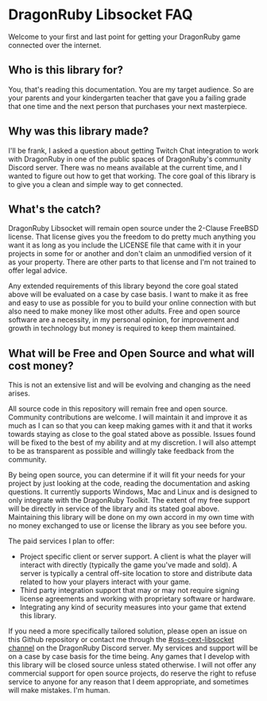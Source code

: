 # DragonRuby Libsocket FAQ

Welcome to your first and last point for getting your DragonRuby game connected over the internet.

## Who is this library for?

You, that's reading this documentation. You are my target audience. So are your parents and your kindergarten teacher that gave you a failing grade that one time and the next person that purchases your next masterpiece.

## Why was this library made?

I'll be frank, I asked a question about getting Twitch Chat integration to work with DragonRuby in one of the public spaces of DragonRuby's community Discord server. There was no means available at the current time, and I wanted to figure out how to get that working. The core goal of this library is to give you a clean and simple way to get connected.

## What's the catch?

DragonRuby Libsocket will remain open source under the 2-Clause FreeBSD license. That license gives you the freedom to do pretty much anything you want it as long as you include the LICENSE file that came with it in your projects in some for or another and don't claim an unmodified version of it as your property. There are other parts to that license and I'm not trained to offer legal advice.

Any extended requirements of this library beyond the core goal stated above will be evaluated on a case by case basis. I want to make it as free and easy to use as possible for you to build your online connection with but also need to make money like most other adults. Free and open source software are a necessity, in my personal opinion, for improvement and growth in technology but money is required to keep them maintained.

## What will be Free and Open Source and what will cost money?

This is not an extensive list and will be evolving and changing as the need arises.

All source code in this repository will remain free and open source. Community contributions are welcome. I will maintain it and improve it as much as I can so that you can keep making games with it and that it works towards staying as close to the goal stated above as possible. Issues found will be fixed to the best of my ability and at my discretion. I will also attempt to be as transparent as possible and willingly take feedback from the community.

By being open source, you can determine if it will fit your needs for your project by just looking at the code, reading the documentation and asking questions. It currently supports Windows, Mac and Linux and is designed to only integrate with the DragonRuby Toolkit. The extent of my free support will be directly in service of the library and its stated goal above. Maintaining this library will be done on my own accord in my own time with no money exchanged to use or license the library as you see before you.

The paid services I plan to offer:

* Project specific client or server support. A client is what the player will interact with directly (typically the game you've made and sold). A server is typically a central off-site location to store and distribute data related to how your players interact with your game.
* Third party integration support that may or may not require signing license agreements and working with proprietary software or hardware.
* Integrating any kind of security measures into your game that extend this library.

If you need a more specifically tailored solution, please open an issue on this Github repository or contact me through the [#oss-cext-libsocket channel](https://discord.gg/dragonruby) on the DragonRuby Discord server. My services and support will be on a case by case basis for the time being. Any games that I develop with this library will be closed source unless stated otherwise. I will not offer any commercial support for open source projects, do reserve the right to refuse service to anyone for any reason that I deem appropriate, and sometimes will make mistakes. I'm human.
